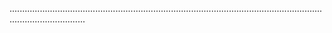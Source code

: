 ..........................................................................................................................................................
